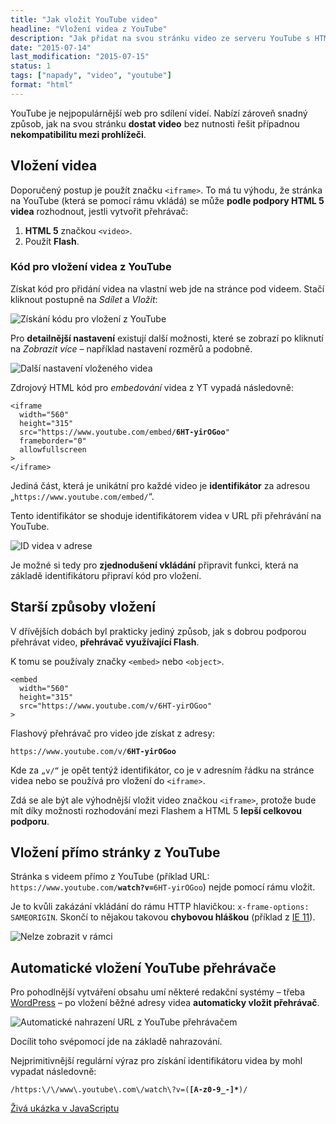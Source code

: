 ```yaml
---
title: "Jak vložit YouTube video"
headline: "Vložení videa z YouTube"
description: "Jak přidat na svou stránku video ze serveru YouTube s HTML 5 přehrávačem."
date: "2015-07-14"
last_modification: "2015-07-15"
status: 1
tags: ["napady", "video", "youtube"]
format: "html"
---
```


<p>YouTube je nejpopulárnější web pro sdílení videí. Nabízí zároveň snadný způsob, jak na svou stránku <b>dostat video</b> bez nutnosti řešit případnou <b>nekompatibilitu mezi prohlížeči</b>.</p>



<h2 id="vlozit">Vložení videa</h2>

<p>Doporučený postup je použít značku <code>&lt;iframe></code>. To má tu výhodu, že stránka na YouTube (která se pomocí rámu vkládá) se může <b>podle podpory HTML 5 videa</b> rozhodnout, jestli vytvořit přehrávač:</p>

<ol>
  <li><b>HTML 5</b> značkou <code>&lt;video></code>.</li>  
  <li>Použít <b>Flash</b>.</li>
</ol>


<h3 id="youtube">Kód pro vložení videa z YouTube</h3>

<p>Získat kód pro přidání videa na vlastní web jde na stránce pod videem. Stačí kliknout postupně na <i>Sdílet</i> a <i>Vložit</i>:</p>

<p><img src="/files/youtube-vlozit/vlozit.png" alt="Získání kódu pro vložení z YouTube" class="border"></p>


















<p>Pro <b>detailnější nastavení</b> existují další možnosti, které se zobrazí po kliknutí na <i>Zobrazit více</i> – například nastavení rozměrů a podobně.</p>


<p><img src="/files/youtube-vlozit/dalsi-nastaveni.png" alt="Další nastavení vloženého videa" class="border"></p>









<p>Zdrojový HTML kód pro <i>embedování</i> videa z YT vypadá následovně:</p>

<pre><code>&lt;iframe 
  width="560" 
  height="315" 
  src="https://www.youtube.com/embed/<b>6HT-yirOGoo</b>" 
  frameborder="0" 
  allowfullscreen
>
&lt;/iframe></code></pre>









<p>Jediná část, která je unikátní pro každé video je <b>identifikátor</b> za adresou „<code>https://www.youtube.com/embed/</code>“.</p>

<p>Tento identifikátor se shoduje identifikátorem videa v URL při přehrávání na YouTube.</p>

<p><img src="/files/youtube-vlozit/identifikator.png" alt="ID videa v adrese" class="border"></p>









<p>Je možné si tedy pro <b>zjednodušení vkládání</b> připravit funkci, která na základě identifikátoru připraví kód pro vložení.</p>


<h2 id="starsi">Starší způsoby vložení</h2>

<p>V dřívějších dobách byl prakticky jediný způsob, jak s dobrou podporou přehrávat video, <b>přehrávač využívající Flash</b>.</p>

<p>K tomu se používaly značky <code>&lt;embed></code> nebo <code>&lt;object></code>.</p>

<pre><code>&lt;embed 
  width="560" 
  height="315" 
  src="https://www.youtube.com/v/6HT-yirOGoo"
></code></pre>






<p>Flashový přehrávač pro video jde získat z adresy:</p>

<pre><code>https://www.youtube.com/v/<b>6HT-yirOGoo</b></code></pre>


<p>Kde za <code>„v/“</code> je opět tentýž identifikátor, co je v adresním řádku na stránce videa nebo se používá pro vložení do <code>&lt;iframe></code>.</p>

<p>Zdá se ale být ale výhodnější vložit video značkou <code>&lt;iframe></code>, protože bude mít díky možnosti rozhodování mezi Flashem a HTML 5 <b>lepší celkovou podporu</b>.</p>






<h2 id="stranka">Vložení přímo stránky z YouTube</h2>

<p>Stránka s videem přímo z YouTube (příklad URL: <code>https://www.youtube.com/<b>watch?v=</b>6HT-yirOGoo</code>) nejde pomocí rámu vložit.</p>



<p>Je to kvůli zakázání vkládání do rámu HTTP hlavičkou: <code>x-frame-options: SAMEORIGIN</code>. Skončí to nějakou takovou <b>chybovou hláškou</b> (příklad z <a href="/ie11">IE 11</a>).</p>


<p><img src="/files/youtube-vlozit/youtube-same-origin.png" alt="Nelze zobrazit v rámci" class="border"></p>
















<h2 id="prevod">Automatické vložení YouTube přehrávače</h2>

<p>Pro pohodlnější vytváření obsahu umí některé redakční systémy – třeba <a href="/wordpress">WordPress</a> – po vložení běžné adresy videa <b>automaticky vložit přehrávač</b>.</p>

<p><img src="/files/youtube-vlozit/vlozeni-wordpress.gif" alt="Automatické nahrazení URL z YouTube přehrávačem" class="border"></p>


























<p>Docílit toho svépomocí jde na základě nahrazování.</p>

<p>Nejprimitivnější regulární výraz pro získání identifikátoru videa by mohl vypadat následovně:</p>


<pre><code>/https:\/\/www\.youtube\.com\/watch\?v=(<b>[A-z0-9_-]*</b>)/</code></pre>

<p><a href="https://kod.djpw.cz/hfob">Živá ukázka v JavaScriptu</a></p>